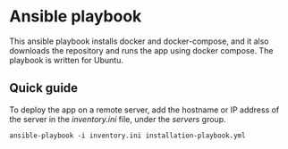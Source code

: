 # Ansible playbook

This ansible playbook installs docker and docker-compose, and it also downloads the repository and runs the app using docker compose. The playbook is written for Ubuntu.

## Quick guide

To deploy the app on a remote server, add the hostname or IP address of the server in the *inventory.ini* file, under the *servers* group.

```
ansible-playbook -i inventory.ini installation-playbook.yml